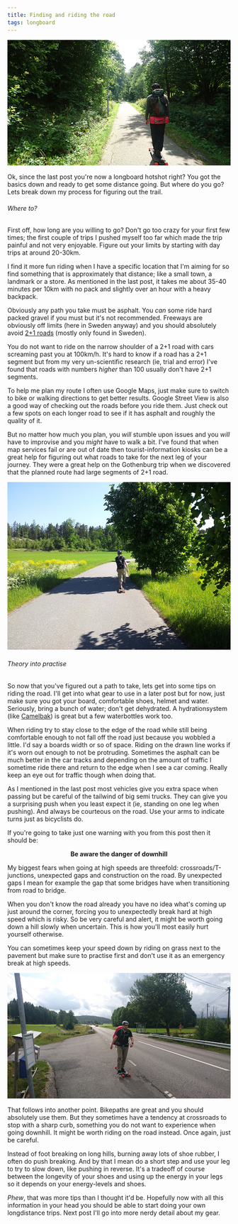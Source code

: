 ```yaml
---
title: Finding and riding the road
tags: longboard
---
```


[![noBorderImage](/images/longboard/riding_3.jpg)](/images/longboard/riding_3.jpg)

Ok, since the last post you're now a longboard hotshot right? You got the basics down and ready to get some distance going. But where do you go? Lets break down my process for figuring out the trail.

###### Where to?
First off, how long are you willing to go? Don't go too crazy for your first few times; the first couple of trips I pushed myself too far which made the trip painful and not very enjoyable. Figure out your limits by starting with day trips at around 20-30km.

I find it more fun riding when I have a specific location that I'm aiming for so find something that is approximately that distance; like a small town, a landmark or a store. As mentioned in the last post, it takes me about 35-40 minutes per 10km with no pack and slightly over an hour with a heavy backpack.

Obviously any path you take must be asphalt. You *can* some ride hard packed gravel if you must but it's not recommended. Freeways are obviously off limits (here in Sweden anyway) and you should absolutely avoid [2+1 roads](https://en.wikipedia.org/wiki/2%2B1_road) (mostly only found in Sweden).

You do not want to ride on the narrow shoulder of a 2+1 road with cars screaming past you at 100km/h. It's hard to know if a road has a 2+1 segment but from my very un-scientific research (ie, trial and error) I've found that roads with numbers *higher* than 100 usually don't have 2+1 segments.

To help me plan my route I often use Google Maps, just make sure to switch to bike or walking directions to get better results. Google Street View is also a good way of checking out the roads before you ride them. Just check out a few spots on each longer road to see if it has asphalt and roughly the quality of it.

But no matter how much you plan, you *will* stumble upon issues and you *will* have to improvise and you *might* have to walk a bit. I've found that when map services fail or are out of date then tourist-information kiosks can be a great help for figuring out what roads to take for the next leg of your journey. They were a great help on the Gothenburg trip when we discovered that the planned route had large segments of 2+1 road.

[![noBorderImage](/images/longboard/riding_4.jpg)](/images/longboard/riding_4.jpg)

###### Theory into practise
So now that you've figured out a path to take, lets get into some tips on riding the road. I'll get into what gear to use in a later post but for now, just make sure you got your board, comfortable shoes, helmet and water. Seriously, bring a bunch of water; don't get dehydrated. A hydrationsystem (like [Camelbak](https://international.camelbak.com/en/packs/reservoirs)) is great but a few waterbottles work too.

When riding try to stay close to the edge of the road while still being comfortable enough to not fall off the road just because you wobbled a little. I'd say a boards width or so of space. Riding on the drawn line works if it's worn out enough to not be protruding. Sometimes the asphalt can be much better in the car tracks and depending on the amount of traffic I sometime ride there and return to the edge when I see a car coming. Really keep an eye out for traffic though when doing that.

As I mentioned in the last post most vehicles give you extra space when passing but be careful of the tailwind of big semi trucks. They can give you a surprising push when you least expect it (ie, standing on one leg when pushing). And always be courteous on the road. Use your arms to indicate turns just as bicyclists do.

If you're going to take just one warning with you from this post then it should be:
<p style="text-align: center; font-weight: bold;">Be aware the danger of downhill</p>

My biggest fears when going at high speeds are threefold: crossroads/T-junctions, unexpected gaps and construction on the road. By unexpected gaps I mean for example the gap that some bridges have when transitioning from road to bridge.

When you don't know the road already you have no idea what's coming up just around the corner, forcing you to unexpectedly break hard at high speed which is risky. So be very careful and alert, it might be worth going down a hill slowly when uncertain. This is how you'll most easily hurt yourself otherwise.

You can sometimes keep your speed down by riding on grass next to the pavement but make sure to practise first and don't use it as an emergency break at high speeds.

[![noBorderImage](/images/longboard/riding_2.jpg)](/images/longboard/riding_2.jpg)

That follows into another point. Bikepaths are great and you should absolutely use them. But they sometimes have a tendency at crossroads to stop with a sharp curb, something you do not want to experience when going downhill. It might be worth riding on the road instead. Once again, just be careful.

Instead of foot breaking on long hills, burning away lots of shoe rubber, I often do push breaking. And by that I mean do a short step and use your leg to try to slow down, like pushing in reverse. It's a tradeoff of course between the longevity of your shoes and using up the energy in your legs so it depends on your energy-levels and shoes.

*Phew*, that was more tips than I thought it'd be. Hopefully now with all this information in your head you should be able to start doing your own longdistance trips. Next post I'll go into more nerdy detail about my gear.